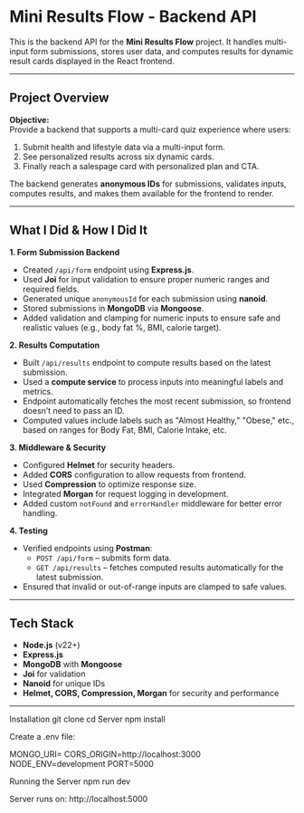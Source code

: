 # Mini Results Flow - Backend API

This is the backend API for the **Mini Results Flow** project. It handles multi-input form submissions, stores user data, and computes results for dynamic result cards displayed in the React frontend.

---

## Project Overview

**Objective:**  
Provide a backend that supports a multi-card quiz experience where users:

1. Submit health and lifestyle data via a multi-input form.
2. See personalized results across six dynamic cards.
3. Finally reach a salespage card with personalized plan and CTA.

The backend generates **anonymous IDs** for submissions, validates inputs, computes results, and makes them available for the frontend to render.

---

## What I Did & How I Did It

**1. Form Submission Backend**
- Created `/api/form` endpoint using **Express.js**.
- Used **Joi** for input validation to ensure proper numeric ranges and required fields.
- Generated unique `anonymousId` for each submission using **nanoid**.
- Stored submissions in **MongoDB** via **Mongoose**.
- Added validation and clamping for numeric inputs to ensure safe and realistic values (e.g., body fat %, BMI, calorie target).

**2. Results Computation**
- Built `/api/results` endpoint to compute results based on the latest submission.
- Used a **compute service** to process inputs into meaningful labels and metrics.
- Endpoint automatically fetches the most recent submission, so frontend doesn’t need to pass an ID.
- Computed values include labels such as "Almost Healthy," "Obese," etc., based on ranges for Body Fat, BMI, Calorie Intake, etc.

**3. Middleware & Security**
- Configured **Helmet** for security headers.
- Added **CORS** configuration to allow requests from frontend.
- Used **Compression** to optimize response size.
- Integrated **Morgan** for request logging in development.
- Added custom `notFound` and `errorHandler` middleware for better error handling.

**4. Testing**
- Verified endpoints using **Postman**:
  - `POST /api/form` – submits form data.
  - `GET /api/results` – fetches computed results automatically for the latest submission.
- Ensured that invalid or out-of-range inputs are clamped to safe values.

---

## Tech Stack

- **Node.js** (v22+)
- **Express.js**
- **MongoDB** with **Mongoose**
- **Joi** for validation
- **Nanoid** for unique IDs
- **Helmet, CORS, Compression, Morgan** for security and performance

---


Installation
git clone <URL>
cd Server
npm install


Create a .env file:

MONGO_URI=<your-mongodb-uri>
CORS_ORIGIN=http://localhost:3000
NODE_ENV=development
PORT=5000

Running the Server
npm run dev


Server runs on: http://localhost:5000
